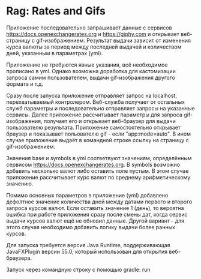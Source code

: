 # Rag: Rates and Gifs

Приложение последовательно запрашивает данные с сервисов https://docs.openexchangerates.org и https://giphy.com и открывает веб-страницу с gif-изображением. Результат выдачи зависит от изменения курса валюты за период между последней выдачей и количеством дней, указанным в параметрах (yml).

Приложению не требуются явные указания, всё необходимое прописано в yml. Однако возможна доработка для кастомизации запроса самим пользователем, выдачи gif-изображения другого формата и т.д.

Сразу после запуска приложение отправляет запрос на localhost, перехватываемый контролером. Веб-служба получает от остальных служб параметры и последовательно отправляет запросы на указанные сервисы. Далее приложение рассчитывает параметры для запроса gif-изображения, получает его и открывает веб-браузер для выдачи пользователю результата. Приложение самостоятельно открывает браузер и показывает польователю gif - если "app:mode=auto". В ином случае приложение выдаёт в командной строке ссылку на страницу с gif-изображением.

Значения base и symbols в yml соответвуют значениям, определённым сервисом https://docs.openexchangerates.org. В symbols возможно добавить несколько валют либо оставить поле пустым. В этом случае приложение рассчитывает курс валют по среднему арифметическому значению.

Помимо основных параметров в приложение (yml) добавлено дефолтное значение количества дней между датами первого и второго запроса курсов валют. Если оставить значение 1 (день), то вероятна ошибка при работе приложения сразу после смены дат, когда сервис выдачи курсов валют ещё не обновил данные. Другой вариант - для этого случая необходимо добавить логику выдачи более ранных курсов.

Для запуска требуется версия Java Runtime, поддерживающая JavaFXPlugin версии 55.0, который использован для открытия веб-браузера. 

Запуск через командную строку с помощью gradle: run
